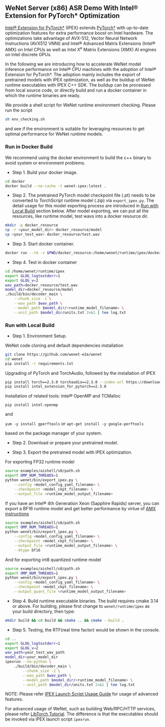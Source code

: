 ## WeNet Server (x86) ASR Demo With Intel® Extension for PyTorch\* Optimization

[Intel® Extension for PyTorch\*](https://github.com/intel/intel-extension-for-pytorch) (IPEX) extends [PyTorch\*](https://pytorch.org/) with up-to-date optimization features for extra performance boost on Intel hardware. The optimizations take advantage of AVX-512, Vector Neural Network Instructions (AVX512 VNNI) and Intel® Advanced Matrix Extensions (Intel® AMX) on Intel CPUs as well as Intel X<sup>e</sup> Matrix Extensions (XMX) AI engines on Intel discrete GPUs.

In the following we are introducing how to accelerate WeNet model inference performance on Intel® CPU machines with the adoption of Intel® Extension for PyTorch\*. The adoption mainly includes the export of pretrained models with IPEX optimization, as well as the buildup of WeNet runtime executables with IPEX C++ SDK. The buildup can be processed from local source code, or directly build and run a docker container in which the runtime binaries are ready.

We provide a shell script for WeNet runtime environment checking. Please run the script

``` sh
sh env_checking.sh
```

and see if the environment is suitable for leveraging resources to get optimal performance for WeNet runtime models.

### Run in Docker Build

We recommend using the docker environment to build the c++ binary to avoid
system or environment problems.

* Step 1. Build your docker image.

``` sh
cd docker
docker build --no-cache -t wenet-ipex:latest .
```

* Step 2. The pretrained PyTorch model checkpoint file (.pt) needs to be converted to TorchScript runtime model (.zip) via `export_ipex.py`. The detail usage for this model exporting process are introduced in [Run with Local Build](#run-with-local-build) section below. After model exporting, we can put all the resources, like runtime model, test wavs into a docker resource dir.

``` sh
mkdir -p docker_resource
cp -r <your_model_dir> docker_resource/model
cp <your_test_wav> docker_resource/test.wav
```

* Step 3. Start docker container.

``` sh
docker run --rm -v $PWD/docker_resource:/home/wenet/runtime/ipex/docker_resource -it wenet-ipex:latest bash
```

* Step 4. Test in docker container

```sh
cd /home/wenet/runtime/ipex
export GLOG_logtostderr=1
export GLOG_v=2
wav_path=docker_resource/test.wav
model_dir=docker_resource/model
./build/bin/decoder_main \
    --chunk_size -1 \
    --wav_path $wav_path \
    --model_path $model_dir/<runtime_model_filename> \
    --unit_path $model_dir/units.txt 2>&1 | tee log.txt
```

### Run with Local Build

* Step 1. Environment Setup.

WeNet code cloning and default dependencies installation

``` sh
git clone https://github.com/wenet-e2e/wenet
cd wenet
pip install -r requirements.txt
```

Upgrading of PyTorch and TorchAudio, followed by the installation of IPEX

``` sh
pip install torch==2.3.0 torchaudio==2.3.0 --index-url https://download.pytorch.org/whl/cpu --force-reinstall
pip install intel_extension_for_pytorch==2.3.0
```

Installation of related tools: Intel® OpenMP and TCMalloc

`pip install intel-openmp`

and

`yum -y install gperftools` or `apt-get install -y google-perftools`

based on the package manager of your system.

* Step 2. Download or prepare your pretrained model.

* Step 3. Export the pretrained model with IPEX optimization.

For exporting FP32 runtime model

``` sh
source examples/aishell/s0/path.sh
export OMP_NUM_THREADS=1
python wenet/bin/export_ipex.py \
    --config <model_config_yaml_filename> \
    --checkpoint <model_ckpt_filename> \
    --output_file <runtime_model_output_filename>
```

If you have an Intel® 4th Generation Xeon (Sapphire Rapids) server, you can export a BF16 runtime model and get better performance by virtue of [AMX instructions](https://en.wikipedia.org/wiki/Advanced_Matrix_Extensions)

``` sh
source examples/aishell/s0/path.sh
export OMP_NUM_THREADS=1
python wenet/bin/export_ipex.py \
    --config <model_config_yaml_filename> \
    --checkpoint <model_ckpt_filename> \
    --output_file <runtime_model_output_filename> \
    --dtype bf16
```

And for exporting int8 quantized runtime model

``` sh
source examples/aishell/s0/path.sh
export OMP_NUM_THREADS=1
python wenet/bin/export_ipex.py \
    --config <model_config_yaml_filename> \
    --checkpoint <model_ckpt_filename> \
    --output_quant_file <runtime_model_output_filename>
```

* Step 4. Build runtime executable binaries. The build requires cmake 3.14 or above. For building, please first change to `wenet/runtime/ipex` as your build directory, then type:

``` sh
mkdir build && cd build && cmake .. && cmake --build .
```

* Step 5. Testing, the RTF(real time factor) would be shown in the console.

``` sh
cd ..
export GLOG_logtostderr=1
export GLOG_v=2
wav_path=your_test_wav_path
model_dir=your_model_dir
ipexrun --no-python \
    ./build/bin/decoder_main \
        --chunk_size -1 \
        --wav_path $wav_path \
        --model_path $model_dir/<runtime_model_filename> \
        --unit_path $model_dir/units.txt 2>&1 | tee log.txt
```

NOTE: Please refer [IPEX Launch Script Usage Guide](https://intel.github.io/intel-extension-for-pytorch/cpu/2.3.0+cpu/tutorials/performance_tuning/launch_script.html) for usage of advanced features.

For advanced usage of WeNet, such as building Web/RPC/HTTP services, please refer [LibTorch Tutorial](../libtorch#advanced-usage). The difference is that the executables should be invoked via IPEX launch script `ipexrun`.
